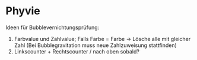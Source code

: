 # Phyvie
Ideen für Bubblevernichtungsprüfung:
1. Farbvalue und Zahlvalue; Falls Farbe = Farbe -> Lösche alle mit gleicher Zahl (Bei Bubblegravitation muss neue Zahlzuweisung stattfinden)
2. Linkscounter + Rechtscounter / nach oben sobald?
